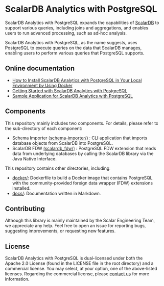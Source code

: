 # ScalarDB Analytics with PostgreSQL

ScalarDB Analytics with PostgreSQL expands the capabilities of [ScalarDB](https://www.scalar-labs.com/scalardb/) to support various queries, including joins and aggregations, and enables users to run advanced processing, such as ad-hoc analysis.

ScalarDB Analytics with PostgreSQL, as the name suggests, uses PostgreSQL to execute queries on the data that ScalarDB manages, enabling users to perform various queries that PostgreSQL supports.

## Online documentation

- [How to Install ScalarDB Analytics with PostgreSQL in Your Local Environment by Using Docker](https://scalardb.scalar-labs.com/docs/latest/scalardb-analytics-postgresql/installation/)
- [Getting Started with ScalarDB Analytics with PostgreSQL](https://scalardb.scalar-labs.com/docs/latest/scalardb-analytics-postgresql/getting-started/)
- [Sample Application for ScalarDB Analytics with PostgreSQL](https://scalardb.scalar-labs.com/docs/latest/scalardb-samples/scalardb-analytics-postgresql-sample/README/)

## Components

This repository mainly includes two components. For details, please refer to the sub-directory of each component:

- Schema Importer [(schema-importer/)](./schema-importer) : CLI application that imports database objects from ScalarDB into PostgreSQL.
- ScalarDB FDW [(scalardb_fdw/)](./scalardb_fdw) : PostgreSQL FDW extension that reads data from underlying databases by calling the ScalarDB library via the Java Native Interface.

This repository contains other directories, including:

- [docker/](./docker): Dockerfile to build a Docker image that contains PostgreSQL with the community-provided foreign data wrapper (FDW) extensions installed.
- [docs/](./docs): Documentation written in Markdown.

## Contributing

Although this library is mainly maintained by the Scalar Engineering Team, we appreciate any help. Feel free to open an issue for reporting bugs, suggesting improvements, or requesting new features.

## License

ScalarDB Analytics with PostgreSQL is dual-licensed under both the Apache 2.0 License (found in the LICENSE file in the root directory) and a commercial license. You may select, at your option, one of the above-listed licenses. Regarding the commercial license, please [contact us](https://scalar-labs.com/contact_us/) for more information.
